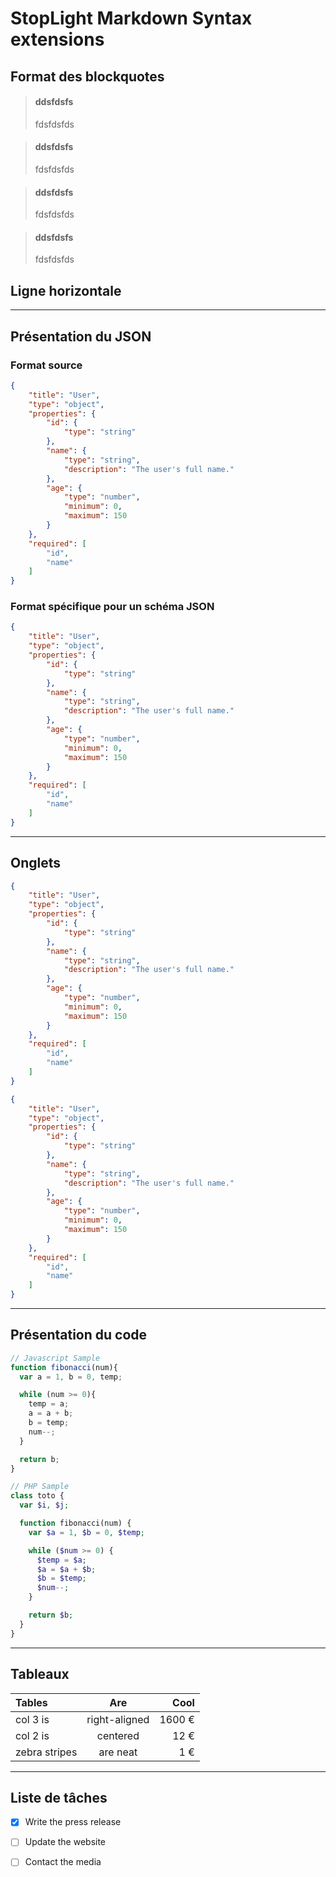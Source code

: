 # StopLight Markdown Syntax extensions


## Format des blockquotes

<!-- theme: info -->

> #### ddsfdsfs
>
> fdsfdsfds

<!-- theme: success -->

> #### ddsfdsfs
>
> fdsfdsfds

<!-- theme: warning -->

> #### ddsfdsfs
>
> fdsfdsfds

<!-- theme: danger -->

> #### ddsfdsfs
>
> fdsfdsfds


## Ligne horizontale

* * *


## Présentation du JSON

### Format source

```json
{
    "title": "User",
    "type": "object",
    "properties": {
        "id": {
            "type": "string"
        },
        "name": {
            "type": "string",
            "description": "The user's full name."
        },
        "age": {
            "type": "number",
            "minimum": 0,
            "maximum": 150
        }
    },
    "required": [
        "id",
        "name"
    ]
}
```

### Format spécifique pour un schéma JSON

```json json_schema
{
    "title": "User",
    "type": "object",
    "properties": {
        "id": {
            "type": "string"
        },
        "name": {
            "type": "string",
            "description": "The user's full name."
        },
        "age": {
            "type": "number",
            "minimum": 0,
            "maximum": 150
        }
    },
    "required": [
        "id",
        "name"
    ]
}
```

* * *

## Onglets

<!--
type: tab
title: Format source
-->

```json
{
    "title": "User",
    "type": "object",
    "properties": {
        "id": {
            "type": "string"
        },
        "name": {
            "type": "string",
            "description": "The user's full name."
        },
        "age": {
            "type": "number",
            "minimum": 0,
            "maximum": 150
        }
    },
    "required": [
        "id",
        "name"
    ]
}
```

<!--
type: tab
title: Format JSON schema
-->

```json json_schema
{
    "title": "User",
    "type": "object",
    "properties": {
        "id": {
            "type": "string"
        },
        "name": {
            "type": "string",
            "description": "The user's full name."
        },
        "age": {
            "type": "number",
            "minimum": 0,
            "maximum": 150
        }
    },
    "required": [
        "id",
        "name"
    ]
}
```

<!-- type: tab-end -->

* * *

## Présentation du code

<!--
title: "My code snippet"
lineNumbers: true
-->

```javascript
// Javascript Sample
function fibonacci(num){
  var a = 1, b = 0, temp;

  while (num >= 0){
    temp = a;
    a = a + b;
    b = temp;
    num--;
  }

  return b;
}
```

<!--
title: "My PHP code snippet"
lineNumbers: true
-->

```php
// PHP Sample
class toto {
  var $i, $j;

  function fibonacci(num) {
    var $a = 1, $b = 0, $temp;

    while ($num >= 0) {
      $temp = $a;
      $a = $a + $b;
      $b = $temp;
      $num--;
    }

    return $b;
  }
}
```

* * *

## Tableaux

<!-- title: Titre de tableau -->

| Tables        |      Are      |   Cool |
| :------------ | :-----------: | -----: |
| col 3 is      | right-aligned | 1600 € |
| col 2 is      |    centered   |   12 € |
| zebra stripes |    are neat   |    1 € |

* * *

## Liste de tâches

- [x] Write the press release
- [ ] Update the website
- [ ] Contact the media

